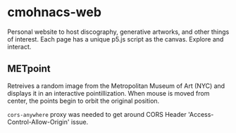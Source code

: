 # cmohnacs-web

Personal website to host discography, generative artworks, and other things of interest.  Each page has a unique p5.js script as the canvas.  Explore and interact.


## METpoint

Retreives a random image from the Metropolitan Museum of Art (NYC) and displays it in an interactive pointillization.  When mouse is moved from center, the points begin to orbit the original position.

```cors-anywhere``` proxy was needed to get around CORS Header 'Access-Control-Allow-Origin' issue.
